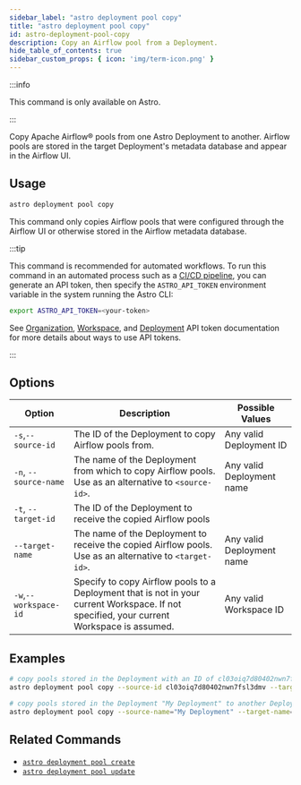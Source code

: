 ```yaml
---
sidebar_label: "astro deployment pool copy"
title: "astro deployment pool copy"
id: astro-deployment-pool-copy
description: Copy an Airflow pool from a Deployment.
hide_table_of_contents: true
sidebar_custom_props: { icon: 'img/term-icon.png' }
---
```


:::info

This command is only available on Astro.

:::

Copy Apache Airflow® pools from one Astro Deployment to another. Airflow pools are stored in the target Deployment's metadata database and appear in the Airflow UI.

## Usage

```sh
astro deployment pool copy
```

This command only copies Airflow pools that were configured through the Airflow UI or otherwise stored in the Airflow metadata database.

:::tip

This command is recommended for automated workflows. To run this command in an automated process such as a [CI/CD pipeline](set-up-ci-cd.md), you can generate an API token, then specify the `ASTRO_API_TOKEN` environment variable in the system running the Astro CLI:

```bash
export ASTRO_API_TOKEN=<your-token>
```

See [Organization](organization-api-tokens.md), [Workspace](workspace-api-tokens.md), and [Deployment](deployment-api-tokens.md) API token documentation for more details about ways to use API tokens.

:::

## Options

| Option                         | Description                                                                            | Possible Values                                                                |
| ------------------------------ | -------------------------------------------------------------------------------------- | ------------------------------------------------------------------------------ |
| `-s`,`--source-id`           |    The ID of the Deployment to copy Airflow pools from.                                             | Any valid Deployment ID |
| `-n`, `--source-name` | The name of the Deployment from which to copy Airflow pools. Use as an alternative to `<source-id>`. | Any valid Deployment name                                            |
| `-t`, `--target-id` | The ID of the Deployment to receive the copied Airflow pools                                     |
| `--target-name` | The name of the Deployment to receive the copied Airflow pools.  Use as an alternative to `<target-id>`. | Any valid Deployment name                                            |
| `-w`,`--workspace-id`          | Specify to copy Airflow pools to a Deployment that is not in your current Workspace. If not specified, your current Workspace is assumed.          | Any valid Workspace ID      |

## Examples

```bash
# copy pools stored in the Deployment with an ID of cl03oiq7d80402nwn7fsl3dmv to a deployment with an ID of cl03oiq7d80402nwn7fsl3dcd
astro deployment pool copy --source-id cl03oiq7d80402nwn7fsl3dmv --target cl03oiq7d80402nwn7fsl3dcd

# copy pools stored in the Deployment "My Deployment" to another Deployment "My Other Deployment"
astro deployment pool copy --source-name="My Deployment" --target-name="My Other Deployment"
```

## Related Commands

- [`astro deployment pool create`](cli/astro-deployment-pool-create.md)
- [`astro deployment pool update`](cli/astro-deployment-pool-update.md)
